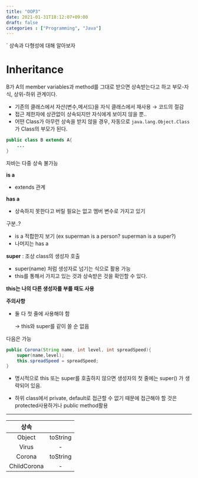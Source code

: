 ```yaml
---
title: "OOP3"
date: 2021-01-31T18:12:07+09:00
draft: false
categories : ["Programming", "Java"]
---
```


` 상속과 다형성에 대해 알아보자

# Inheritance

B가 A의 member variables과 method를 그대로 받으면 상속받는다고 하고 부모-자식, 상위-하위 관계이다.

- 기존의 클래스에서 자산(변수,메서드)을 자식 클래스에서 재사용 → 코드의 절감
- 접근 제한자에 상관없이 상속되지만 자식에게 보이지 않을 뿐..
- 어떤 Class가 아무런 상속을 받지 않을 경우, 자동으로 `java.lang.Object.Class`가 Class의 부모가 된다.

```java
public class B extends A{
	...
}
```

자바는 다중 상속 불가능

**is a**

- extends 관계

**has a**

- 상속하지 못한다고 버릴 필요는 없고 멤버 변수로 가지고 있기

구분..? 

- is a 적합한지 보기 (ex superman is a person? superman is a super?)
- 나머지는 has a


**super** : 조상 class의 생성자 호출

- super(name) 처럼 생성자로 넘기는 식으로 활용 가능
- this를 통해서 가지고 있는 것과 상속받은 것을 확인할 수 있다.

**this는 나의 다른 생성자를 부를 때도 사용**

**주의사항**

- 둘 다 첫 줄에 사용해야 함

    → this와 super를 같이 쓸 순 없음

다음은 가능

```java
public Corona(String name, int level, int spreadSpeed){
	super(name,level);
	this.spreadSpeed = spreadSpeed;
}
```

- 명시적으로 this 또는 super를 호출하지 않으면 생성자의 첫 줄에는 super() 가 생략되어 있음.

- 하위 class에서 private, default로 접근할 수 없기 때문에 접근해야 할 것은 protected사용하거나 public method활용

---


|상속||
|:-:|:-:|
|Object|toString|
|Virus|-|
|Corona|toString|
|ChildCorona|-|

